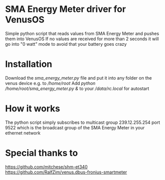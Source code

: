 # SMA Energy Meter driver for VenusOS
Simple python script that reads values from SMA Energy Meter and pushes them into VenusOS
If no values are received for more than 2 seconds it will go into "0 watt" mode to avoid that your battery goes crazy
# Installation
Download the *sma_energy_meter.py* file and put it into any folder on the venus device e.g. to */home/root*
Add *python /home/root/sma_energy_meter.py &* to your */data/rc.local* for autostart
# How it works
The python script simply subscribes to multicast group 239.12.255.254 port 9522 which is the broadcast group of the SMA Energy Meter in your ethernet network
# Special thanks to
https://github.com/mitchese/shm-et340
https://github.com/RalfZim/venus.dbus-fronius-smartmeter
